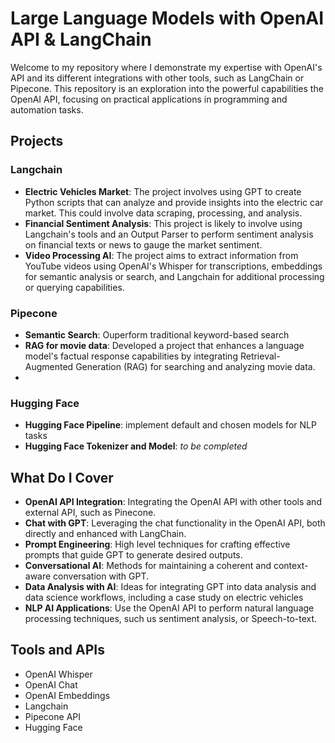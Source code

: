 # Large Language Models with OpenAI API & LangChain

Welcome to my repository where I demonstrate my expertise with OpenAI's API and its different integrations with other tools, such as LangChain or Pipecone. This repository is an exploration into the powerful capabilities the OpenAI API, focusing on practical applications in programming and automation tasks.

## Projects
### Langchain
- **Electric Vehicles Market**: The project involves using GPT to create Python scripts that can analyze and provide insights into the electric car market. This could involve data scraping, processing, and analysis.
- **Financial Sentiment Analysis**: This project is likely to involve using Langchain's tools and an Output Parser to perform sentiment analysis on financial texts or news to gauge the market sentiment.
- **Video Processing AI**: The project aims to extract information from YouTube videos using OpenAI's Whisper for transcriptions, embeddings for semantic analysis or search, and Langchain for additional processing or querying capabilities.
### Pipecone
- **Semantic Search**: Ouperform traditional keyword-based search 
- **RAG for movie data**: Developed a project that enhances a language model's factual response capabilities by integrating Retrieval-Augmented Generation (RAG) for searching and analyzing movie data.
- 

### Hugging Face
- **Hugging Face Pipeline**: implement default and chosen models for NLP tasks
- **Hugging Face Tokenizer and Model**: _to be completed_

## What Do I Cover

- **OpenAI API Integration**: Integrating the OpenAI API with other tools and external API, such as Pinecone.
- **Chat with GPT**: Leveraging the chat functionality in the OpenAI API, both directly and enhanced with LangChain.
- **Prompt Engineering**: High level techniques for crafting effective prompts that guide GPT to generate desired outputs.
- **Conversational AI**: Methods for maintaining a coherent and context-aware conversation with GPT.
- **Data Analysis with AI**: Ideas for integrating GPT into data analysis and data science workflows, including a case study on electric vehicles
- **NLP AI Applications**: Use the OpenAI API to perform natural language processing techniques, such us sentiment analysis, or Speech-to-text.


## Tools and APIs
- OpenAI Whisper
- OpenAI Chat
- OpenAI Embeddings
- Langchain
- Pipecone API
- Hugging Face